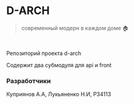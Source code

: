 # D-ARCH
> современный модерн в каждом доме 🏠

<h5 align='right'>
<img src="https://images.unsplash.com/photo-1510793965583-3cc7f8cca399?ixid=MnwxMjA3fDB8MHxwaG90by1wYWdlfHx8fGVufDB8fHx8&ixlib=rb-1.2.1&auto=format&fit=crop&w=687&q=80" alt="" />
</h5>


Репозиторий проекта d-arch

Содержит два субмодуля для api и front


### Разработчики
Куприянов А.А, Лукьяненко Н.И, P34113

